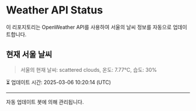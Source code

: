 
# Weather API Status

이 리포지토리는 OpenWeather API를 사용하여 서울의 날씨 정보를 자동으로 업데이트합니다.

## 현재 서울 날씨
> 서울의 현재 날씨: scattered clouds, 온도: 7.77°C, 습도: 30%

⏳ 업데이트 시간: 2025-03-06 10:20:14 (UTC)

---
자동 업데이트 봇에 의해 관리됩니다.
